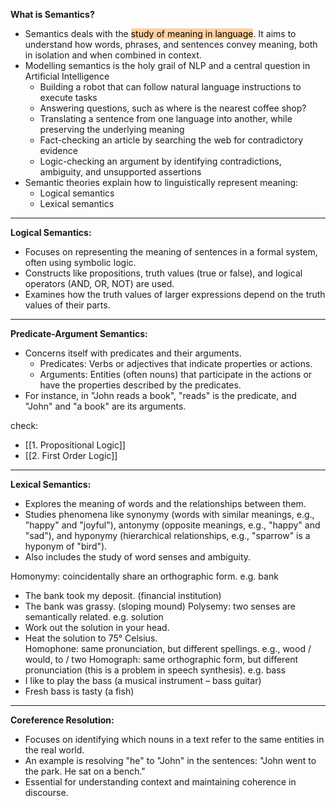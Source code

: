 
**What is Semantics?**
- Semantics deals with the <mark style="background: #FFB86CA6;">study of meaning in language</mark>. It aims to understand how words, phrases, and sentences convey meaning, both in isolation and when combined in context.
- Modelling semantics is the holy grail of NLP and a central question in Artificial Intelligence
	- Building a robot that can follow natural language instructions to execute tasks
	- Answering questions, such as where is the nearest coffee shop? 
	- Translating a sentence from one language into another, while preserving the underlying meaning 
	- Fact-checking an article by searching the web for contradictory evidence 
	- Logic-checking an argument by identifying contradictions, ambiguity, and unsupported assertions
- Semantic theories explain how to linguistically represent meaning: 
	- Logical semantics 
	- Lexical semantics
---

**Logical Semantics:**
- Focuses on representing the meaning of sentences in a formal system, often using symbolic logic.
- Constructs like propositions, truth values (true or false), and logical operators (AND, OR, NOT) are used.
- Examines how the truth values of larger expressions depend on the truth values of their parts.

---

**Predicate-Argument Semantics:**
- Concerns itself with predicates and their arguments.
  - Predicates: Verbs or adjectives that indicate properties or actions.
  - Arguments: Entities (often nouns) that participate in the actions or have the properties described by the predicates.
- For instance, in "John reads a book", "reads" is the predicate, and "John" and "a book" are its arguments.

check:
- [[1. Propositional Logic]]
- [[2. First Order Logic]]

---

**Lexical Semantics:**
- Explores the meaning of words and the relationships between them.
- Studies phenomena like synonymy (words with similar meanings, e.g., "happy" and "joyful"), antonymy (opposite meanings, e.g., "happy" and "sad"), and hyponymy (hierarchical relationships, e.g., "sparrow" is a hyponym of "bird").
- Also includes the study of word senses and ambiguity.

Homonymy: coincidentally share an orthographic form. e.g. bank
- The bank took my deposit. (financial institution) 
- The bank was grassy. (sloping mound) 
Polysemy: two senses are semantically related. e.g. solution 
- Work out the solution in your head. 
- Heat the solution to 75° Celsius.  
Homophone: same pronunciation, but different spellings.  e.g., wood / would, to / two 
Homograph: same orthographic form, but different pronunciation (this is a problem in speech synthesis). e.g. bass
- I like to play the bass (a musical instrument – bass guitar)
- Fresh bass is tasty (a fish)

---

**Coreference Resolution:**
- Focuses on identifying which nouns in a text refer to the same entities in the real world.
- An example is resolving "he" to "John" in the sentences: "John went to the park. He sat on a bench."
- Essential for understanding context and maintaining coherence in discourse.
